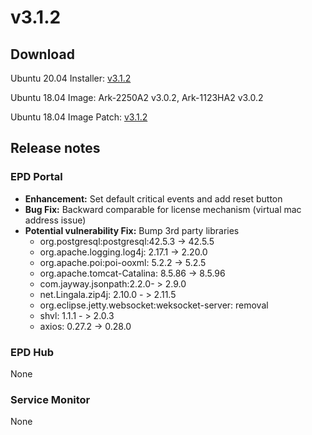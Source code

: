# v3.1.2

## Download

Ubuntu 20.04 Installer: [v3.1.2 ](https://advantecho365-my.sharepoint.com/:u:/r/personal/homer\_wang\_advantech\_com/Documents/3.1.2%20Installation%20Package/DeviceOnEPDInstaller\_u2004\_3.1.2.tar.gz?csf=1\&web=1\&e=7W029B)

Ubuntu 18.04 Image: Ark-2250A2 v3.0.2, [ ](https://eiot.blob.core.windows.net/deviceon/DeviceOn\_Server\_Ubuntu-20.04\_x64\_5.2.4.run)Ark-1123HA2 v3.0.2 [ ](https://eiot.blob.core.windows.net/deviceon/DeviceOn\_Server\_Ubuntu-20.04\_x64\_5.2.4.run)

Ubuntu 18.04 Image Patch: [v3.1.2](https://advantecho365-my.sharepoint.com/:u:/g/personal/homer\_wang\_advantech\_com/EXngd2yAAHFIqVgqh2pCTHMB-O0qOdTmw9qI\_2HKocVSpg?e=D7GJge)

## Release notes

### EPD Portal

* **Enhancement:** Set default critical events and add reset button
* **Bug Fix:** Backward comparable for license mechanism (virtual mac address issue)
* **Potential vulnerability Fix:** Bump 3rd party libraries&#x20;
  * org.postgresql:postgresql:42.5.3 -> 42.5.5
  * org.apache.logging.log4j: 2.17.1 -> 2.20.0
  * org.apache.poi:poi-ooxml: 5.2.2 -> 5.2.5
  * org.apache.tomcat-Catalina: 8.5.86 -> 8.5.96
  * com.jayway.jsonpath:2.2.0- > 2.9.0
  * net.Lingala.zip4j: 2.10.0 - > 2.11.5
  * org.eclipse.jetty.websocket:weksocket-server: removal
  * shvl: 1.1.1 - > 2.0.3
  * axios: 0.27.2 -> 0.28.0

### EPD Hub

None

### Service Monitor

None[ ](https://advantecho365-my.sharepoint.com/:u:/g/personal/homer\_wang\_advantech\_com/EXngd2yAAHFIqVgqh2pCTHMB-O0qOdTmw9qI\_2HKocVSpg?e=D7GJge)
